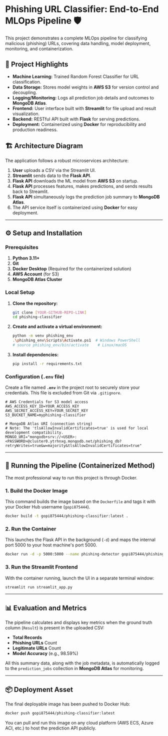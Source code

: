 
# Phishing URL Classifier: End-to-End MLOps Pipeline 🛡️

This project demonstrates a complete MLOps pipeline for classifying malicious (phishing) URLs, covering data handling, model deployment, monitoring, and containerization.

## 🌟 Project Highlights

  * **Machine Learning:** Trained Random Forest Classifier for URL classification.
  * **Data Storage:** Stores model weights in **AWS S3** for version control and decoupling.
  * **Logging/Monitoring:** Logs all prediction job details and outcomes to **MongoDB Atlas**.
  * **Frontend:** User interface built with **Streamlit** for file upload and result visualization.
  * **Backend:** RESTful API built with **Flask** for serving predictions.
  * **Deployment:** Containerized using **Docker** for reproducibility and production readiness.

## 🏗️ Architecture Diagram

The application follows a robust microservices architecture:

1.  **User** uploads a CSV via the Streamlit UI.
2.  **Streamlit** sends data to the **Flask API**.
3.  **Flask API** downloads the ML model from **AWS S3** on startup.
4.  **Flask API** processes features, makes predictions, and sends results back to Streamlit.
5.  **Flask API** simultaneously logs the prediction job summary to **MongoDB Atlas**.
6.  The API service itself is containerized using **Docker** for easy deployment.

-----

## ⚙️ Setup and Installation

### Prerequisites

1.  **Python 3.11+**
2.  **Git**
3.  **Docker Desktop** (Required for the containerized solution)
4.  **AWS Account** (for S3)
5.  **MongoDB Atlas Cluster**

### Local Setup

1.  **Clone the repository:**
    ```bash
    git clone [YOUR-GITHUB-REPO-LINK]
    cd phishing-classifier
    ```
2.  **Create and activate a virtual environment:**
    ```bash
    python -m venv phishing_env
    .\phishing_env\Scripts\Activate.ps1  # Windows PowerShell
    # source phishing_env/bin/activate    # Linux/macOS
    ```
3.  **Install dependencies:**
    ```bash
    pip install -r requirements.txt
    ```

### Configuration (`.env` file)

Create a file named **`.env`** in the project root to securely store your credentials. This file is excluded from Git via `.gitignore`.

```env
# AWS Credentials for S3 model access
AWS_ACCESS_KEY_ID=YOUR_ACCESS_KEY
AWS_SECRET_ACCESS_KEY=YOUR_SECRET_KEY
S3_BUCKET_NAME=myphishing-classifier

# MongoDB Atlas URI (connection string)
# Note: The 'tlsAllowInvalidCertificates=true' is used for local development compatibility.
MONGO_URI="mongodb+srv://<USER>:<PASSWORD>@cluster0.ytrhnxg.mongodb.net/phishing_db?retryWrites=true&w=majority&tlsAllowInvalidCertificates=true"
```

-----

## 🚀 Running the Pipeline (Containerized Method)

The most professional way to run this project is through Docker.

### 1\. Build the Docker Image

This command builds the image based on the `Dockerfile` and tags it with your Docker Hub username (`gopi875444`).

```bash
docker build -t gopi875444/phishing-classifier:latest .
```

### 2\. Run the Container

This launches the Flask API in the background (`-d`) and maps the internal port 5000 to your host machine's port 5000.

```bash
docker run -d -p 5000:5000 --name phishing-detector gopi875444/phishing-classifier:latest
```

### 3\. Run the Streamlit Frontend

With the container running, launch the UI in a separate terminal window:

```bash
streamlit run streamlit_app.py
```

-----

## 📊 Evaluation and Metrics

The pipeline calculates and displays key metrics when the ground truth column (`Result`) is present in the uploaded CSV:

  * **Total Records**
  * **Phishing URLs** Count
  * **Legitimate URLs** Count
  * **Model Accuracy** (e.g., 98.59%)

All this summary data, along with the job metadata, is automatically logged to the `prediction_jobs` collection in **MongoDB Atlas** for monitoring.

-----

## 📦 Deployment Asset

The final deployable image has been pushed to Docker Hub:

```bash
docker push gopi875444/phishing-classifier:latest
```

You can pull and run this image on any cloud platform (AWS ECS, Azure ACI, etc.) to host the prediction API publicly.